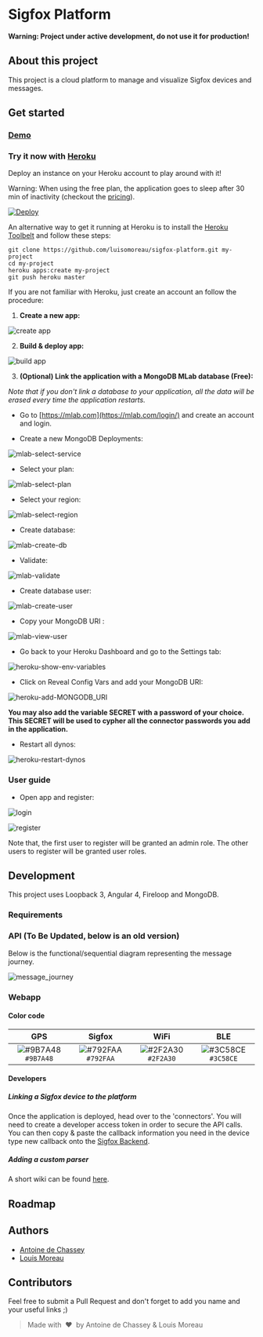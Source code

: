 # Sigfox Platform

**Warning: Project under active development, do not use it for production!**

## About this project

This project is a cloud platform to manage and visualize Sigfox devices and messages.

## Get started

### [Demo](https://sigfox-platform.thenorthweb.com)

### Try it now with [Heroku](https://heroku.com)

Deploy an instance on your Heroku account to play around with it!

Warning: When using the free plan, the application goes to sleep after 30 min of inactivity (checkout the [pricing](https://www.heroku.com/pricing)).

[![Deploy](https://www.herokucdn.com/deploy/button.svg)](https://heroku.com/deploy)

An alternative way to get it running at Heroku is to install the [Heroku Toolbelt](https://toolbelt.heroku.com) and follow these steps:

```
git clone https://github.com/luisomoreau/sigfox-platform.git my-project
cd my-project
heroku apps:create my-project
git push heroku master
```

If you are not familiar with Heroku, just create an account an follow the procedure:

1. **Create a new app:**

![create app](doc/img/deploy-1.png)

2. **Build & deploy app:**

![build app](doc/img/deploy-2.png)

3. **(Optional) Link the application with a MongoDB MLab database (Free):**

*Note that if you don't link a database to your application, all the data will be erased every time the application restarts.*

* Go to [https://mlab.com](https://mlab.com/login/) and create an account and login.

* Create a new MongoDB Deployments:

![mlab-select-service](doc/img/mlab-select-service.png)

* Select your plan:

![mlab-select-plan](doc/img/mlab-select-plan.png)

* Select your region:

![mlab-select-region](doc/img/mlab-select-region.png)

* Create database:

![mlab-create-db](doc/img/mlab-create-db.png)

* Validate:

![mlab-validate](doc/img/mlab-validate.png)

* Create database user:

![mlab-create-user](doc/img/mlab-create-user.png)

* Copy your MongoDB URI :

![mlab-view-user](doc/img/mlab-view-user.png)

* Go back to your Heroku Dashboard and go to the Settings tab:

![heroku-show-env-variables](doc/img/heroku-show-env-variables.png)

* Click on Reveal Config Vars and add your MongoDB URI:

![heroku-add-MONGODB_URI](doc/img/heroku-add-MONGODB_URI.png)

**You may also add the variable SECRET with a password of your choice. This SECRET will be used to cypher all the connector passwords you add in the application.**

* Restart all dynos:

![heroku-restart-dynos](doc/img/heroku-restart-dynos.png)


### User guide

- Open app and register:

![login](doc/img/login.png)

![register](doc/img/register.png)

Note that, the first user to register will be granted an admin role.
The other users to register will be granted user roles.


## Development

This project uses Loopback 3, Angular 4, Fireloop and MongoDB.

### Requirements

### API (To Be Updated, below is an old version)

Below is the functional/sequential diagram representing the message journey.

![message_journey](doc/img/message-journey.png)

### Webapp

#### Color code

| GPS | Sigfox | WiFi | BLE |
| :-------: | :-------: | :-------:	| :-------: |
| ![#9B7A48](https://placehold.it/15/9B7A48/000000?text=+) `#9B7A48` | ![#792FAA](https://placehold.it/15/792FAA/000000?text=+) `#792FAA` | ![#2F2A30](https://placehold.it/15/2f2A30/000000?text=+) `#2F2A30` | ![#3C58CE](https://placehold.it/15/3C58CE/000000?text=+) `#3C58CE` |

#### Developers

##### Linking a Sigfox device to the platform

Once the application is deployed, head over to the 'connectors'. You will need to create a developer access token in order to secure the API calls. You can then copy & paste the callback information you need in the device type new callback onto the [Sigfox Backend](https://backend.sigfox.com/).

##### Adding a custom parser

A short wiki can be found [here](https://github.com/IoT-Makers/sigfox-platform/wiki/Adding-a-custom-parser).

## Roadmap


## Authors

* [Antoine de Chassey](https://github.com/AntoinedeChassey)
* [Louis Moreau](https://github.com/luisomoreau)

## Contributors

Feel free to submit a Pull Request and don't forget to add you name and your useful links ;)

> Made with &nbsp;:heart:&nbsp; by Antoine de Chassey & Louis Moreau
